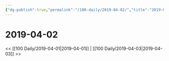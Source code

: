 ```yaml
---
{"dg-publish":true,"permalink":"/100-daily/2019-04-02/","title":"2019-04-02"}
---
```


# 2019-04-02

<< [[100 Daily/2019-04-01\|2019-04-01]] | [[100 Daily/2019-04-03\|2019-04-03]] >>
